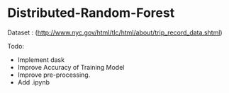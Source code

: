 # Distributed-Random-Forest

Dataset : (http://www.nyc.gov/html/tlc/html/about/trip_record_data.shtml)

Todo:
*  Implement dask 
*  Improve Accuracy of Training Model
*  Improve pre-processing.
*  Add .ipynb

